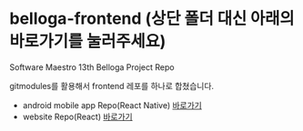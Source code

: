 # belloga-frontend (상단 폴더 대신 아래의 바로가기를 눌러주세요)
Software Maestro 13th Belloga Project Repo

gitmodules를 활용해서 frontend 레포를 하나로 합쳤습니다.
- android mobile app Repo(React Native) [바로가기](https://github.com/devnus/belloga-mobile)
- website Repo(React) [바로가기](https://github.com/devnus/belloga-enterprise-frontend)
